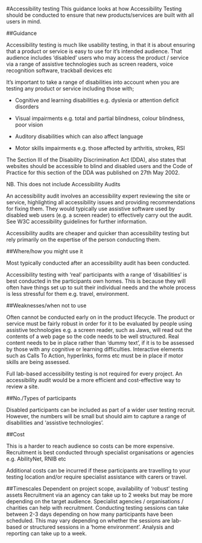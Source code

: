 #Accessibility testing
This guidance looks at how Accessibility Testing should be conducted to ensure that new products/services are built with all users in mind.

##Guidance

Accessibility testing is much like usability testing, in that it is about ensuring that a product or service is easy to use for it’s intended audience. That audience  includes ‘disabled’ users who may access the product / service via a range of assistive technologies such as screen readers, voice recognition software, trackball devices etc

It’s important to take a range of disabilities into account when you are testing any product or service including those with;

*  Cognitive and learning disabilities e.g. dyslexia or attention deficit disorders

*  Visual impairments e.g. total and partial blindness, colour blindness, poor vision 

*  Auditory disabilities which can also affect language 

*  Motor skills impairments e.g. those affected by arthritis, strokes, RSI

The Section III of the Disability Discrimination Act (DDA), also states that websites should be accessible to blind and disabled users and the Code of Practice for this section of the DDA was published on 27th May 2002.

NB. This does not include Accessibility Audits

An accessibility audit involves an accessibility expert reviewing the site or service, highlighting all accessibility issues and providing recommendations for fixing them. They would typically use assistive software used by disabled web users (e.g. a screen reader) to effectively carry out the audit. See W3C accessibility guidelines for further information.

Accessibility audits are cheaper and quicker than accessibility testing but rely primarily on the expertise of the person conducting them.


##Where/how you might use it

Most typically conducted after an accessibility audit has been conducted.

Accessibility testing with ‘real’ participants with a range of ‘disabilities’ is best conducted in the  participants own homes. This is because they will often have things set up to suit their individual needs and the whole process is less stressful for them e.g. travel, environment.

##Weaknesses/when not to use

Often cannot be conducted early on in the product lifecycle. The product or service must be fairly robust in order for it to be evaluated by people using assistive technologies e.g. a screen reader, such as Jaws, will read out the contents of a web page so the code needs to be well structured. Real content needs to be in place rather than ‘dummy text’, if it is to be assessed by those with any cognitive or learning difficulties. Interactive elements such as Calls To Action, hyperlinks, forms etc must be in place if motor skills are being assessed.

Full lab-based accessibility testing is not required for every project. An accessibility audit would be a more efficient and cost-effective way to review a site.

##No./Types of participants

Disabled participants can be included as part of a wider user testing recruit. However, the numbers will be small but should aim to capture a range of disabilities and ‘assistive technologies’.  

##Cost

This is a harder to reach audience so costs can be more expensive. Recruitment is best conducted through specialist organisations or agencies e.g. AbilityNet, RNIB etc

Additional costs can be incurred if these participants are travelling to your testing location and/or require specialist assistance with carers or travel.

##Timescales
Dependent on project scope, availability of ‘robust’ testing assets
Recruitment via an agency can take up to 2 weeks but may be more depending on the target audience. Specialist agencies / organisations / charities can help with recruitment.
Conducting testing sessions can take between 2-3 days depending on how many participants have been scheduled. This may vary depending on whether the sessions are lab-based or structured sessions in a ‘home environment’. Analysis and reporting can take up to a week.
